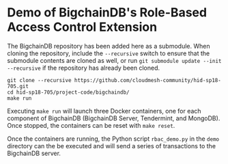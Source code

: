 # Demo of BigchainDB's Role-Based Access Control Extension

The BigchainDB repository has been added here as a submodule. When
cloning the repository, include the `--recursive` switch to ensure that the
submodule contents are cloned as well, or run `git submodule update --init
--recursive` if the repository has already been cloned.

```
git clone --recursive https://github.com/cloudmesh-community/hid-sp18-705.git
cd hid-sp18-705/project-code/bigchaindb/
make run
```

Executing `make run` will launch three Docker containers, one for each
component of BigchainDB (BigchainDB Server, Tendermint, and MongoDB). Once
stopped, the containers can be reset with `make reset`.

Once the containers are running, the Python script `rbac_demo.py` in
the `demo` directory can the be executed and will send a series of 
transactions to the BigchainDB server.
